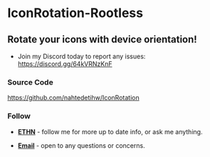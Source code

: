 # IconRotation-Rootless

## Rotate your icons with device orientation!

* Join my Discord today to report any issues: https://discord.gg/64kVRNzKnF

### Source Code
https://github.com/nahtedetihw/IconRotation

### Follow

* [**ETHN**](https://twitter.com/ethanwhited) - follow me for more up to date info, or ask me anything.

* [**Email**](mailto:ethanwhited2208@gmail.com) - open to any questions or concerns.
